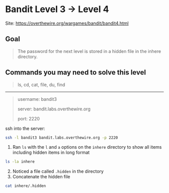 # Bandit Level 3 → Level 4

Site: https://overthewire.org/wargames/bandit/bandit4.html
## Goal
> The password for the next level is stored in a hidden file in the inhere directory.

## Commands you may need to solve this level
> ls, cd, cat, file, du, find

-----------------

> username: bandit3
>
> server: bandit.labs.overthewire.org
>
> port: 2220

ssh into the server:
```bash
ssh -l bandit3 bandit.labs.overthewire.org -p 2220
```

1. Ran `ls` with the `l` and `a` options on the `inhere` directory to show all items including hidden items in long format
```bash
ls -la inhere
```
2. Noticed a file called `.hidden` in the directory
3. Concatenate the hidden file
```bash
cat inhere/.hidden
```
